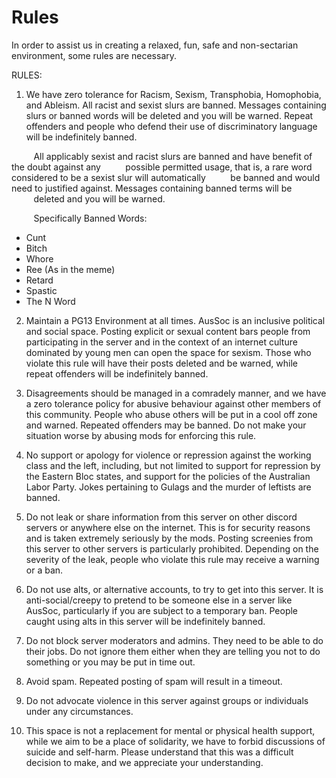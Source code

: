 # Rules

In order to assist us in creating a relaxed, fun, safe and non-sectarian environment, some rules are necessary.

RULES:

1. We have zero tolerance for Racism, Sexism, Transphobia, Homophobia, and Ableism. All racist and sexist slurs are banned. Messages containing slurs or banned words will be deleted and you will be warned. Repeat offenders and people who defend their use of discriminatory language will be indefinitely banned. 

&nbsp;&nbsp;&nbsp;&nbsp;&nbsp;&nbsp;&nbsp;&nbsp;&nbsp;All applicably sexist and racist slurs are banned and have benefit of the doubt against any &nbsp;&nbsp;&nbsp;&nbsp;&nbsp;&nbsp;&nbsp;&nbsp;&nbsp;possible permitted usage, that is, a rare word considered to be a sexist slur will automatically &nbsp;&nbsp;&nbsp;&nbsp;&nbsp;&nbsp;&nbsp;&nbsp;&nbsp;be banned and would need to justified against. Messages containing banned terms will be &nbsp;&nbsp;&nbsp;&nbsp;&nbsp;&nbsp;&nbsp;&nbsp;&nbsp;deleted and you will be warned.

&nbsp;&nbsp;&nbsp;&nbsp;&nbsp;&nbsp;&nbsp;&nbsp;&nbsp;Specifically Banned Words:
- Cunt
- Bitch
- Whore
- Ree (As in the meme)
- Retard
- Spastic
- The N Word

2. Maintain a PG13 Environment at all times. AusSoc is an inclusive political and social space. Posting explicit or sexual content bars people from participating in the server and in the context of an internet culture dominated by young men can open the space for sexism. Those who violate this rule will have their posts deleted and be warned, while repeat offenders will be indefinitely banned. 
3. Disagreements should be managed in a comradely manner, and we have a zero tolerance policy for abusive behaviour against other members of this community. People who abuse others will be put in a cool off zone and warned. Repeated offenders may be banned. Do not make your situation worse by abusing mods for enforcing this rule. 

4. No support or apology for violence or repression against the working class and the left, including, but not limited to support for repression by the Eastern Bloc states, and support for the policies of the Australian Labor Party. Jokes pertaining to Gulags and the murder of leftists are banned.
5. Do not leak or share information from this server on other discord servers or anywhere else on the internet. This is for security reasons and is taken extremely seriously by the mods. Posting screenies from this server to other servers is particularly prohibited. Depending on the severity of the leak, people who violate this rule may receive a warning or a ban. 

6. Do not use alts, or alternative accounts, to try to get into this server. It is anti-social/creepy to pretend to be someone else in a server like AusSoc, particularly if you are subject to a temporary ban. People caught using alts in this server will be indefinitely banned. 

7. Do not block server moderators and admins. They need to be able to do their jobs. Do not ignore them either when they are telling you not to do something or you may be put in time out.

8. Avoid spam. Repeated posting of spam will result in a timeout.

9. Do not advocate violence in this server against groups or individuals under any circumstances.

10. This space is not a replacement for mental or physical health support, while we aim to be a place of solidarity, we have to forbid discussions of suicide and self-harm. Please understand that this was a difficult decision to make, and we appreciate your understanding.